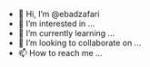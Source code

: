 - 👋 Hi, I’m @ebadzafari
- 👀 I’m interested in ...
- 🌱 I’m currently learning ...
- 💞️ I’m looking to collaborate on ...
- 📫 How to reach me ...

<!---
ebadzafari/ebadzafari is a ✨ special ✨ repository because its `README.md` (this file) appears on your GitHub profile.
You can click the Preview link to take a look at your changes.
--->

